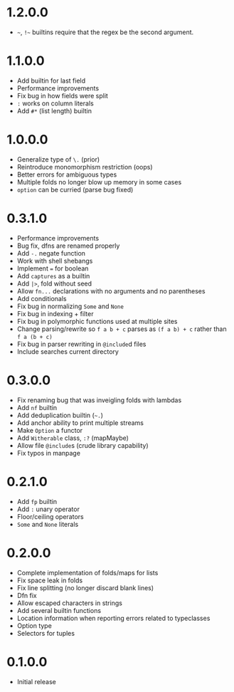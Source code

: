 # 1.2.0.0

  * `~`, `!~` builtins require that the regex be the second argument.

# 1.1.0.0

  * Add builtin for last field
  * Performance improvements
  * Fix bug in how fields were split
  * `:` works on column literals
  * Add `#*` (list length) builtin

# 1.0.0.0

  * Generalize type of `\.` (prior)
  * Reintroduce monomorphism restriction (oops)
  * Better errors for ambiguous types
  * Multiple folds no longer blow up memory in some cases
  * `option` can be curried (parse bug fixed)

# 0.3.1.0

  * Performance improvements
  * Bug fix, dfns are renamed properly
  * Add `-.` negate function
  * Work with shell shebangs
  * Implement `=` for boolean
  * Add `captures` as a builtin
  * Add `|>`, fold without seed
  * Allow `fn...` declarations with no arguments and no parentheses
  * Add conditionals
  * Fix bug in normalizing `Some` and `None`
  * Fix bug in indexing + filter
  * Fix bug in polymorphic functions used at multiple sites
  * Change parsing/rewrite so `f a b + c` parses as `(f a b) + c` rather than `f a (b + c)`
  * Fix bug in parser rewriting in `@include`d files
  * Include searches current directory

# 0.3.0.0

  * Fix renaming bug that was inveigling folds with lambdas
  * Add `nf` builtin
  * Add deduplication builtin (`~.`)
  * Add anchor ability to print multiple streams
  * Make `Option` a functor
  * Add `Witherable` class, `:?` (mapMaybe)
  * Allow file `@include`s (crude library capability)
  * Fix typos in manpage

# 0.2.1.0

  * Add `fp` builtin
  * Add `:` unary operator
  * Floor/ceiling operators
  * `Some` and `None` literals

# 0.2.0.0

  * Complete implementation of folds/maps for lists
  * Fix space leak in folds
  * Fix line splitting (no longer discard blank lines)
  * Dfn fix
  * Allow escaped characters in strings
  * Add several builtin functions
  * Location information when reporting errors related to typeclasses
  * Option type
  * Selectors for tuples

# 0.1.0.0

* Initial release
